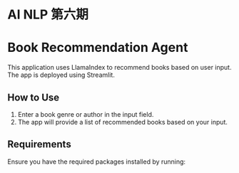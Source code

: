 # AI NLP 第六期

# Book Recommendation Agent

This application uses LlamaIndex to recommend books based on user input. The app is deployed using Streamlit.

## How to Use

1. Enter a book genre or author in the input field.
2. The app will provide a list of recommended books based on your input.

## Requirements

Ensure you have the required packages installed by running:
